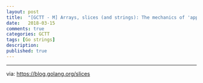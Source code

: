 ```yaml
---
layout: post
title:  "[GCTT - M] Arrays, slices (and strings): The mechanics of 'append'"
date:   2018-03-15
comments: true
categories: GCTT
tags: [Go strings]
description:
published: true
---
```


----------------

via: https://blog.golang.org/slices
